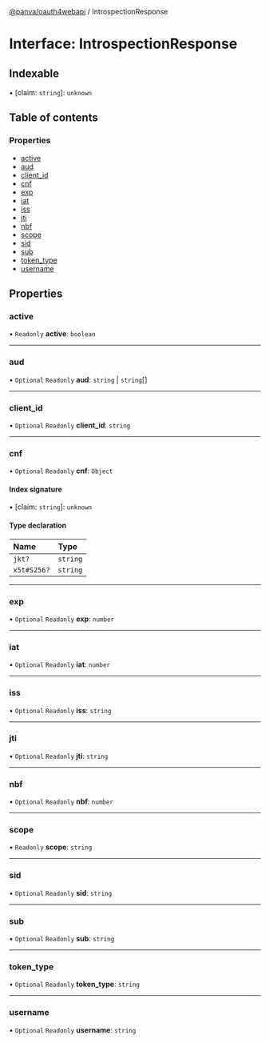 [@panva/oauth4webapi](../README.md) / IntrospectionResponse

# Interface: IntrospectionResponse

## Indexable

▪ [claim: `string`]: `unknown`

## Table of contents

### Properties

- [active](IntrospectionResponse.md#active)
- [aud](IntrospectionResponse.md#aud)
- [client\_id](IntrospectionResponse.md#client_id)
- [cnf](IntrospectionResponse.md#cnf)
- [exp](IntrospectionResponse.md#exp)
- [iat](IntrospectionResponse.md#iat)
- [iss](IntrospectionResponse.md#iss)
- [jti](IntrospectionResponse.md#jti)
- [nbf](IntrospectionResponse.md#nbf)
- [scope](IntrospectionResponse.md#scope)
- [sid](IntrospectionResponse.md#sid)
- [sub](IntrospectionResponse.md#sub)
- [token\_type](IntrospectionResponse.md#token_type)
- [username](IntrospectionResponse.md#username)

## Properties

### active

• `Readonly` **active**: `boolean`

___

### aud

• `Optional` `Readonly` **aud**: `string` \| `string`[]

___

### client\_id

• `Optional` `Readonly` **client\_id**: `string`

___

### cnf

• `Optional` `Readonly` **cnf**: `Object`

#### Index signature

▪ [claim: `string`]: `unknown`

#### Type declaration

| Name | Type |
| :------ | :------ |
| `jkt?` | `string` |
| `x5t#S256?` | `string` |

___

### exp

• `Optional` `Readonly` **exp**: `number`

___

### iat

• `Optional` `Readonly` **iat**: `number`

___

### iss

• `Optional` `Readonly` **iss**: `string`

___

### jti

• `Optional` `Readonly` **jti**: `string`

___

### nbf

• `Optional` `Readonly` **nbf**: `number`

___

### scope

• `Readonly` **scope**: `string`

___

### sid

• `Optional` `Readonly` **sid**: `string`

___

### sub

• `Optional` `Readonly` **sub**: `string`

___

### token\_type

• `Optional` `Readonly` **token\_type**: `string`

___

### username

• `Optional` `Readonly` **username**: `string`
